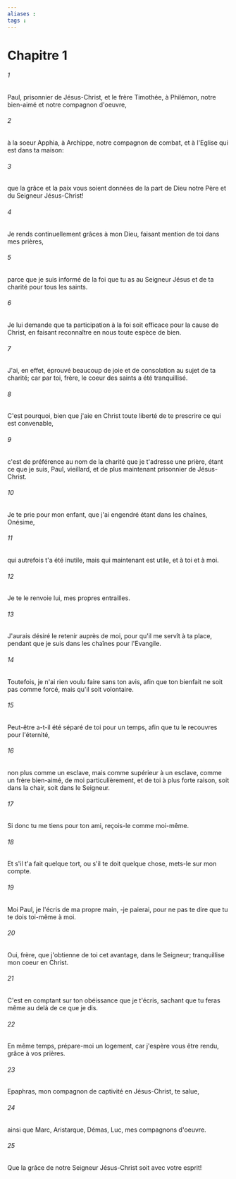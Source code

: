 ```yaml
---
aliases : 
tags : 
---
```


# Chapitre 1

###### 1
Paul, prisonnier de Jésus-Christ, et le frère Timothée, à Philémon, notre bien-aimé et notre compagnon d'oeuvre,
###### 2
à la soeur Apphia, à Archippe, notre compagnon de combat, et à l'Eglise qui est dans ta maison:
###### 3
que la grâce et la paix vous soient données de la part de Dieu notre Père et du Seigneur Jésus-Christ!
###### 4
Je rends continuellement grâces à mon Dieu, faisant mention de toi dans mes prières,
###### 5
parce que je suis informé de la foi que tu as au Seigneur Jésus et de ta charité pour tous les saints.
###### 6
Je lui demande que ta participation à la foi soit efficace pour la cause de Christ, en faisant reconnaître en nous toute espèce de bien.
###### 7
J'ai, en effet, éprouvé beaucoup de joie et de consolation au sujet de ta charité; car par toi, frère, le coeur des saints a été tranquillisé.
###### 8
C'est pourquoi, bien que j'aie en Christ toute liberté de te prescrire ce qui est convenable,
###### 9
c'est de préférence au nom de la charité que je t'adresse une prière, étant ce que je suis, Paul, vieillard, et de plus maintenant prisonnier de Jésus-Christ.
###### 10
Je te prie pour mon enfant, que j'ai engendré étant dans les chaînes, Onésime,
###### 11
qui autrefois t'a été inutile, mais qui maintenant est utile, et à toi et à moi.
###### 12
Je te le renvoie lui, mes propres entrailles.
###### 13
J'aurais désiré le retenir auprès de moi, pour qu'il me servît à ta place, pendant que je suis dans les chaînes pour l'Evangile.
###### 14
Toutefois, je n'ai rien voulu faire sans ton avis, afin que ton bienfait ne soit pas comme forcé, mais qu'il soit volontaire.
###### 15
Peut-être a-t-il été séparé de toi pour un temps, afin que tu le recouvres pour l'éternité,
###### 16
non plus comme un esclave, mais comme supérieur à un esclave, comme un frère bien-aimé, de moi particulièrement, et de toi à plus forte raison, soit dans la chair, soit dans le Seigneur.
###### 17
Si donc tu me tiens pour ton ami, reçois-le comme moi-même.
###### 18
Et s'il t'a fait quelque tort, ou s'il te doit quelque chose, mets-le sur mon compte.
###### 19
Moi Paul, je l'écris de ma propre main, -je paierai, pour ne pas te dire que tu te dois toi-même à moi.
###### 20
Oui, frère, que j'obtienne de toi cet avantage, dans le Seigneur; tranquillise mon coeur en Christ.
###### 21
C'est en comptant sur ton obéissance que je t'écris, sachant que tu feras même au delà de ce que je dis.
###### 22
En même temps, prépare-moi un logement, car j'espère vous être rendu, grâce à vos prières.
###### 23
Epaphras, mon compagnon de captivité en Jésus-Christ, te salue,
###### 24
ainsi que Marc, Aristarque, Démas, Luc, mes compagnons d'oeuvre.
###### 25
Que la grâce de notre Seigneur Jésus-Christ soit avec votre esprit!
